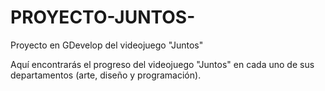 # PROYECTO-JUNTOS-
Proyecto en GDevelop del videojuego "Juntos"


Aquí encontrarás el progreso del videojuego "Juntos" en cada uno de sus departamentos (arte, diseño y programación).
